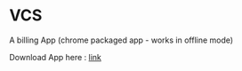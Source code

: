 VCS
===

A billing App  (chrome packaged app - works in offline mode)


Download App here :
[link](https://github.com/n4nagappan/VCS/blob/master/VCS.crx)

